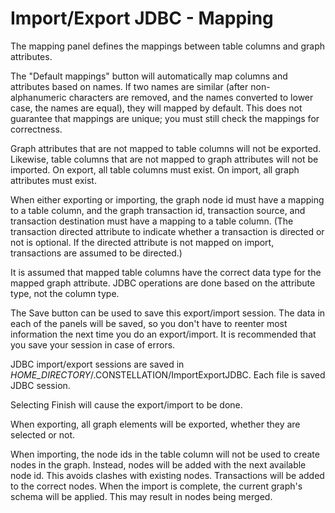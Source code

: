 # Import/Export JDBC - Mapping

The mapping panel defines the mappings between table columns and graph
attributes.

The "Default mappings" button will automatically map columns and
attributes based on names. If two names are similar (after
non-alphanumeric characters are removed, and the names converted to
lower case, the names are equal), they will mapped by default. This does
not guarantee that mappings are unique; you must still check the
mappings for correctness.

Graph attributes that are not mapped to table columns will not be
exported. Likewise, table columns that are not mapped to graph
attributes will not be imported. On export, all table columns must
exist. On import, all graph attributes must exist.

When either exporting or importing, the graph node id must have a
mapping to a table column, and the graph transaction id, transaction
source, and transaction destination must have a mapping to a table
column. (The transaction directed attribute to indicate whether a
transaction is directed or not is optional. If the directed attribute is
not mapped on import, transactions are assumed to be directed.)

It is assumed that mapped table columns have the correct data type for
the mapped graph attribute. JDBC operations are done based on the
attribute type, not the column type.

The Save button can be used to save this export/import session. The data
in each of the panels will be saved, so you don't have to reenter most
information the next time you do an export/import. It is recommended
that you save your session in case of errors.

JDBC import/export sessions are saved in <span
class="mono">*HOME_DIRECTORY*/.CONSTELLATION/ImportExportJDBC</span>.
Each file is saved JDBC session.

Selecting Finish will cause the export/import to be done.

When exporting, all graph elements will be exported, whether they are
selected or not.

When importing, the node ids in the table column will not be used to
create nodes in the graph. Instead, nodes will be added with the next
available node id. This avoids clashes with existing nodes. Transactions
will be added to the correct nodes. When the import is complete, the
current graph's schema will be applied. This may result in nodes being
merged.
